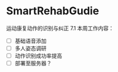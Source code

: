 # SmartRehabGudie
运动康复动作的识别与纠正
7.1 本周工作内容：
- [ ] 基础语音添加
- [ ] 多人姿态调研
- [ ] 动作识别成功率提高
- [ ] 部署至服务器？ 
